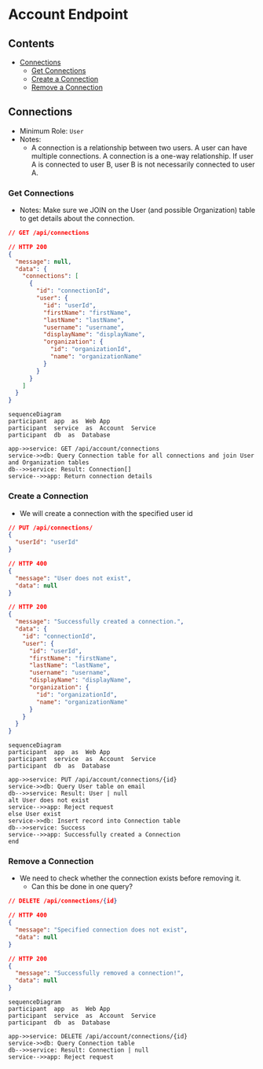 # Account Endpoint

## Contents

- [Connections](#connections)
  - [Get Connections](#get-connections)
  - [Create a Connection](#create-a-connection)
  - [Remove a Connection](#remove-a-connection)

## Connections

- Minimum Role: `User`
- Notes:
  - A connection is a relationship between two users. A user can have multiple connections. A connection is a one-way relationship. If user A is connected to user B, user B is not necessarily connected to user A.

### Get Connections

- Notes: Make sure we JOIN on the User (and possible Organization) table to get details about the connection.

```json
// GET /api/connections

// HTTP 200
{
  "message": null,
  "data": {
    "connections": [
      {
        "id": "connectionId",
        "user": {
          "id": "userId",
          "firstName": "firstName",
          "lastName": "lastName",
          "username": "username",
          "displayName": "displayName",
          "organization": {
            "id": "organizationId",
            "name": "organizationName"
          }
        }
      }
    ]
  }
}
```

```mermaid
sequenceDiagram
participant  app  as  Web App
participant  service  as  Account  Service
participant  db  as  Database

app->>service: GET /api/account/connections
service->>db: Query Connection table for all connections and join User and Organization tables
db-->>service: Result: Connection[]
service-->>app: Return connection details
```

### Create a Connection

- We will create a connection with the specified user id

```json
// PUT /api/connections/
{
  "userId": "userId"
}

// HTTP 400
{
  "message": "User does not exist",
  "data": null
}

// HTTP 200
{
  "message": "Successfully created a connection.",
  "data": {
    "id": "connectionId",
    "user": {
      "id": "userId",
      "firstName": "firstName",
      "lastName": "lastName",
      "username": "username",
      "displayName": "displayName",
      "organization": {
        "id": "organizationId",
        "name": "organizationName"
      }
    }
  }
}
```

```mermaid
sequenceDiagram
participant  app  as  Web App
participant  service  as  Account  Service
participant  db  as  Database

app->>service: PUT /api/account/connections/{id}
service->>db: Query User table on email
db-->>service: Result: User | null
alt User does not exist
service-->>app: Reject request
else User exist
service->>db: Insert record into Connection table
db-->>service: Success
service-->>app: Successfully created a Connection
end
```

### Remove a Connection

- We need to check whether the connection exists before removing it.
  - Can this be done in one query?

```json
// DELETE /api/connections/{id}

// HTTP 400
{
  "message": "Specified connection does not exist",
  "data": null
}

// HTTP 200
{
  "message": "Successfully removed a connection!",
  "data": null
}
```

```mermaid
sequenceDiagram
participant  app  as  Web App
participant  service  as  Account  Service
participant  db  as  Database

app->>service: DELETE /api/account/connections/{id}
service->>db: Query Connection table
db-->>service: Result: Connection | null
service-->>app: Reject request
```
